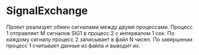 # SignalExchange
Проект реализует обмен сигналами между двумя процессами. Процесс 1 отправляет M сигналов SIG1 в процесс 2 с интервалом 1 сек. По каждому сигналу процесс 2 записывает в файл N чисел. По завершении процесс 1 считывает данные из файла и выводит их.
